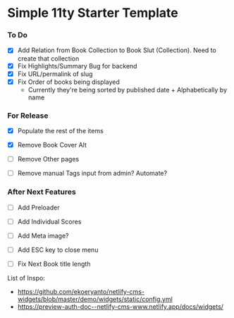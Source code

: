 # Simple 11ty Starter Template


### To Do
- [x] Add Relation from Book Collection to Book Slut (Collection). Need to create that collection
- [x] Fix Highlights/Summary Bug for backend
- [x] Fix URL/permalink of slug
- [x] Fix Order of books being displayed
    * Currently they're being sorted by published date + Alphabetically by name

### For Release
- [x] Populate the rest of the items
- [x] Remove Book Cover Alt
- [ ] Remove Other pages
- [ ] Remove manual Tags input from admin? Automate? 


### After Next Features
- [ ] Add Preloader
- [ ] Add Individual Scores
- [ ] Add Meta image?
- [ ] Add ESC key to close menu
- [ ] Fix Next Book title length


 



List of Inspo:
- https://github.com/ekoeryanto/netlify-cms-widgets/blob/master/demo/widgets/static/config.yml
- https://preview-auth-doc--netlify-cms-www.netlify.app/docs/widgets/